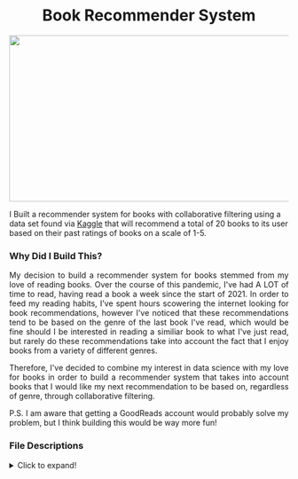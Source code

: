 <h1 align='center'>Book Recommender System</h1>

<p align="center">
  <img width="800" height="300" src="https://hips.hearstapps.com/hmg-prod.s3.amazonaws.com/images/old-books-arranged-on-shelf-royalty-free-image-1572384534.jpg">
</p>

I Built a recommender system for books with collaborative filtering using a data set found via <a href="https://www.kaggle.com/alexanderfrosati/goodbooks-10k-updated">Kaggle</a> that will recommend a total of 20 books to its user based on their past ratings of books on a scale of 1-5.

<h3> Why Did I Build This? </h3>
<p align='justify'>
My decision to build a recommender system for books stemmed from my love of reading books. Over the course of this pandemic, I've had A LOT of time to read, having read a book a week since the start of 2021. In order to feed my reading habits, I've spent hours scowering the internet looking for book recommendations, however I've noticed that these recommendations tend to be based on the genre of the last book I've read, which would be fine should I be interested in reading a similiar book to what I've just read, but rarely do these recommendations take into account the fact that I enjoy books from a variety of different genres.
</p>
</n>
<p align='justify'>
Therefore, I've decided to combine my interest in data science with my love for books in order to build a recommender system that takes into account books that I would like my next recommendation to be based on, regardless of genre, through collaborative filtering.
</p>
</n>
<p align='justify'>
 P.S. I am aware that getting a GoodReads account would probably solve my problem, but I think building this would be way more fun!
</p>

<h3> File Descriptions </h3>
<details>
  <summary>Click to expand!</summary>
<ol>
<li><a href="https://github.com/supergrace99/BookRecommenderSystem/tree/main/Data">Data</a>: Folder contains all datasets created or required for recommender system to work</li>
  <ul>
    <li>##ratings.csv.zip##: Contains ratings of 53434 different users on a variety of diiferent books</li>
    <li>**books.csv**: Has metadata for each book (goodreads IDs, authors, title, average rating, etc.)</li>
    <li>**DataSet.csv.zip**:The final dataset used for model selection, parameter tuning and for the recommender system itself </li>
  </ul>
<li><a href="https://github.com/supergrace99/BookRecommenderSystem/blob/main/Data%20Extraction.ipynb">Data Extraction.ipynb</a>: Documents the data extraction process, whereby the books.csv dataset and ratings.csv dataset were combined to work with</li>
<li><a href="https://github.com/supergrace99/BookRecommenderSystem/blob/main/Data%20Cleaning.ipynb">Data Cleaning.ipynb</a>: Contains jupyter notebook documenting the data cleaning process, primarily removing certain pieces of data to avoid memory errors</li>
<li><a href="https://github.com/supergrace99/BookRecommenderSystem/blob/main/Model%20Selection.ipynb">Model Selection.ipynb</a>: Models considered for the recommendation system </li>
<li><a href="https://github.com/supergrace99/BookRecommenderSystem/blob/main/Parameter%20Tuning.ipynb">Parameter Tuning.ipynb</a>: Documents the manual paramter tuning conducted for model improvement</li>
<li><a href="https://github.com/supergrace99/BookRecommenderSystem/blob/main/Recommender.py">Recommender.py</a>: Contains all functions required for user to use the final recommender system</li>
<li><a href="https://github.com/supergrace99/BookRecommenderSystem/blob/main/Interface.ipynb">Interface.ipynb</a>: The final recommender system for users</li>
</ol>
 
   
  

